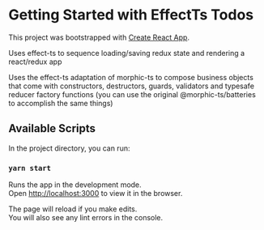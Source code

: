# Getting Started with EffectTs Todos

This project was bootstrapped with [Create React App](https://github.com/facebook/create-react-app).

Uses effect-ts to sequence loading/saving redux state and rendering a react/redux app

Uses the effect-ts adaptation of morphic-ts to compose business objects that come with constructors, destructors, guards, validators and typesafe reducer factory functions (you can use the original @morphic-ts/batteries to accomplish the same things)

## Available Scripts

In the project directory, you can run:

### `yarn start`

Runs the app in the development mode.\
Open [http://localhost:3000](http://localhost:3000) to view it in the browser.

The page will reload if you make edits.\
You will also see any lint errors in the console.
